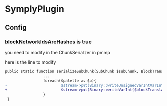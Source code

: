 # SymplyPlugin
## Config 
### blockNetworkIdsAreHashes is true

you need to modify in the ChunkSerializer in pmmp

here is the line to modify

```diff
public static function serializeSubChunk(SubChunk $subChunk, BlockTranslator $blockTranslator, PacketSerializer $stream, bool $persistentBlockStates) : void{
                 ...
                 foreach($palette as $p){
-                        $stream->put(Binary::writeUnsignedVarIntVarInt($blockTranslator->internalIdToNetworkId($p) << 1));
+                        $stream->put(Binary::writeVarInt($blockTranslator->internalIdToNetworkId($p)));
                 }
 }
 ```